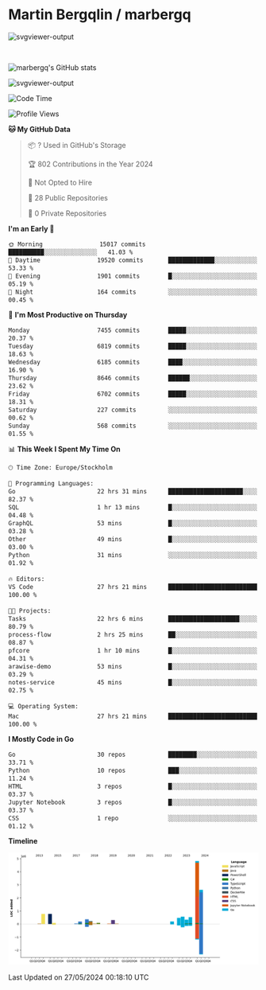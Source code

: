 # Martin Bergqlin / marbergq

![svgviewer-output](https://user-images.githubusercontent.com/2405410/206014777-22d41ecb-c24f-421d-b7d9-bba2cb5bb0de.svg)

<br>

<!--- [![Martin's Week](https://github-readme-stats.vercel.app/api/wakatime?username=marbergq&theme=dark)](https://github.com/anuraghazra/github-readme-stats) -->

![marbergq's GitHub stats](https://github-readme-stats.vercel.app/api?username=marbergq&count_private=true&show_icons=true)

![svgviewer-output](https://wakatime.com/badge/user/3f0a2069-6683-4e19-9a4a-7d21ea815067.svg)

<!--START_SECTION:waka-->
![Code Time](http://img.shields.io/badge/Code%20Time-4%2C090%20hrs%2053%20mins-blue)

![Profile Views](http://img.shields.io/badge/Profile%20Views-0-blue)

**🐱 My GitHub Data** 

> 📦 ? Used in GitHub's Storage 
 > 
> 🏆 802 Contributions in the Year 2024
 > 
> 🚫 Not Opted to Hire
 > 
> 📜 28 Public Repositories 
 > 
> 🔑 0 Private Repositories 
 > 
**I'm an Early 🐤** 

```text
🌞 Morning                15017 commits       ██████████░░░░░░░░░░░░░░░   41.03 % 
🌆 Daytime                19520 commits       █████████████░░░░░░░░░░░░   53.33 % 
🌃 Evening                1901 commits        █░░░░░░░░░░░░░░░░░░░░░░░░   05.19 % 
🌙 Night                  164 commits         ░░░░░░░░░░░░░░░░░░░░░░░░░   00.45 % 
```
📅 **I'm Most Productive on Thursday** 

```text
Monday                   7455 commits        █████░░░░░░░░░░░░░░░░░░░░   20.37 % 
Tuesday                  6819 commits        █████░░░░░░░░░░░░░░░░░░░░   18.63 % 
Wednesday                6185 commits        ████░░░░░░░░░░░░░░░░░░░░░   16.90 % 
Thursday                 8646 commits        ██████░░░░░░░░░░░░░░░░░░░   23.62 % 
Friday                   6702 commits        █████░░░░░░░░░░░░░░░░░░░░   18.31 % 
Saturday                 227 commits         ░░░░░░░░░░░░░░░░░░░░░░░░░   00.62 % 
Sunday                   568 commits         ░░░░░░░░░░░░░░░░░░░░░░░░░   01.55 % 
```


📊 **This Week I Spent My Time On** 

```text
🕑︎ Time Zone: Europe/Stockholm

💬 Programming Languages: 
Go                       22 hrs 31 mins      █████████████████████░░░░   82.37 % 
SQL                      1 hr 13 mins        █░░░░░░░░░░░░░░░░░░░░░░░░   04.48 % 
GraphQL                  53 mins             █░░░░░░░░░░░░░░░░░░░░░░░░   03.28 % 
Other                    49 mins             █░░░░░░░░░░░░░░░░░░░░░░░░   03.00 % 
Python                   31 mins             ░░░░░░░░░░░░░░░░░░░░░░░░░   01.92 % 

🔥 Editors: 
VS Code                  27 hrs 21 mins      █████████████████████████   100.00 % 

🐱‍💻 Projects: 
Tasks                    22 hrs 6 mins       ████████████████████░░░░░   80.79 % 
process-flow             2 hrs 25 mins       ██░░░░░░░░░░░░░░░░░░░░░░░   08.87 % 
pfcore                   1 hr 10 mins        █░░░░░░░░░░░░░░░░░░░░░░░░   04.31 % 
arawise-demo             53 mins             █░░░░░░░░░░░░░░░░░░░░░░░░   03.29 % 
notes-service            45 mins             █░░░░░░░░░░░░░░░░░░░░░░░░   02.75 % 

💻 Operating System: 
Mac                      27 hrs 21 mins      █████████████████████████   100.00 % 
```

**I Mostly Code in Go** 

```text
Go                       30 repos            ████████░░░░░░░░░░░░░░░░░   33.71 % 
Python                   10 repos            ███░░░░░░░░░░░░░░░░░░░░░░   11.24 % 
HTML                     3 repos             █░░░░░░░░░░░░░░░░░░░░░░░░   03.37 % 
Jupyter Notebook         3 repos             █░░░░░░░░░░░░░░░░░░░░░░░░   03.37 % 
CSS                      1 repo              ░░░░░░░░░░░░░░░░░░░░░░░░░   01.12 % 
```



**Timeline**

![Lines of Code chart](https://raw.githubusercontent.com/marbergq/marbergq/main/assets/bar_graph.png)


 Last Updated on 27/05/2024 00:18:10 UTC
<!--END_SECTION:waka-->
